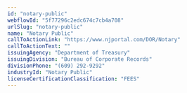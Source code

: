 ```yaml
---
id: "notary-public"
webflowId: "5f77296c2edc674c7cb4a708"
urlSlug: "notary-public"
name: "Notary Public"
callToActionLink: "https://www.njportal.com/DOR/Notary"
callToActionText: ""
issuingAgency: "Department of Treasury"
issuingDivision: "Bureau of Corporate Records"
divisionPhone: "(609) 292-9292"
industryId: "Notary Public"
licenseCertificationClassification: "FEES"
---
```

